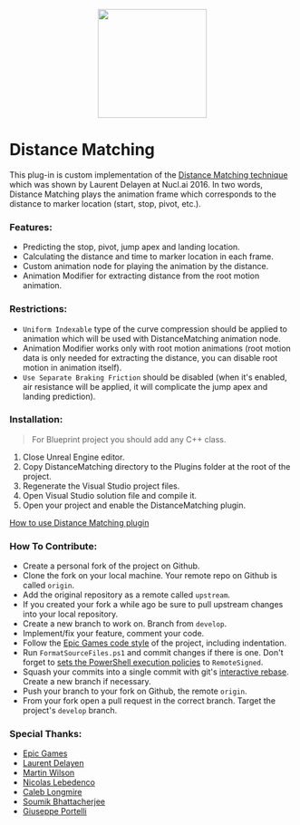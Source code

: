 <p align="center">
    <img width="192" height="192" src="https://github.com/romanus-severus/DistanceMatching/raw/main/DM_Plugin.png">
</p>

# Distance Matching
 
This plug-in is custom implementation of the [Distance Matching technique](https://www.youtube.com/watch?v=YlKA22Hzerk) which was shown by Laurent Delayen at Nucl.ai 2016.
In two words, Distance Matching plays the animation frame which corresponds to the distance to marker location (start, stop, pivot, etc.).

### Features:
- Predicting the stop, pivot, jump apex and landing location.
- Calculating the distance and time to marker location in each frame.
- Custom animation node for playing the animation by the distance.
- Animation Modifier for extracting distance from the root motion animation.

### Restrictions:
- `Uniform Indexable` type of the curve compression should be applied to animation which will be used with DistanceMatching animation node.
- Animation Modifier works only with root motion animations (root motion data is only needed for extracting the distance, you can disable root motion in animation itself).
- `Use Separate Braking Friction` should be disabled (when it's enabled, air resistance will be applied, it will complicate the jump apex and landing prediction).

### Installation:
> For Blueprint project you should add any C++ class.

1. Close Unreal Engine editor.
2. Copy DistanceMatching directory to the Plugins folder at the root of the project.
3. Regenerate the Visual Studio project files.
4. Open Visual Studio solution file and compile it.
5. Open your project and enable the DistanceMatching plugin.

[How to use Distance Matching plugin](https://www.youtube.com/watch?v=47ckE8c28-0)

### How To Contribute:
- Create a personal fork of the project on Github.
- Clone the fork on your local machine. Your remote repo on Github is called `origin`.
- Add the original repository as a remote called `upstream`.
- If you created your fork a while ago be sure to pull upstream changes into your local repository.
- Create a new branch to work on. Branch from `develop`.
- Implement/fix your feature, comment your code.
- Follow the [Epic Games code style](https://docs.unrealengine.com/4.26/en-US/ProductionPipelines/DevelopmentSetup/CodingStandard/) of the project, including indentation.
- Run `FormatSourceFiles.ps1` and commit changes if there is one. Don't forget to [sets the PowerShell execution policies](https://docs.microsoft.com/en-us/powershell/module/microsoft.powershell.security/set-executionpolicy) to `RemoteSigned`.
- Squash your commits into a single commit with git's [interactive rebase](https://docs.github.com/en/get-started/using-git/about-git-rebase). Create a new branch if necessary.
- Push your branch to your fork on Github, the remote `origin`.
- From your fork open a pull request in the correct branch. Target the project's `develop` branch.

### Special Thanks:
- [Epic Games](https://www.epicgames.com/)
- [Laurent Delayen](https://twitter.com/LDelayen)
- [Martin Wilson](https://twitter.com/__Arcadia)
- [Nicolas Lebedenco](https://github.com/nlebedenco) 
- [Caleb Longmire](https://twitter.com/clongmire42)
- [Soumik Bhattacherjee](https://www.youtube.com/channel/UCr0oJDvyuqjZDB9rNdhlUNA)
- [Giuseppe Portelli](https://twitter.com/gportelli)